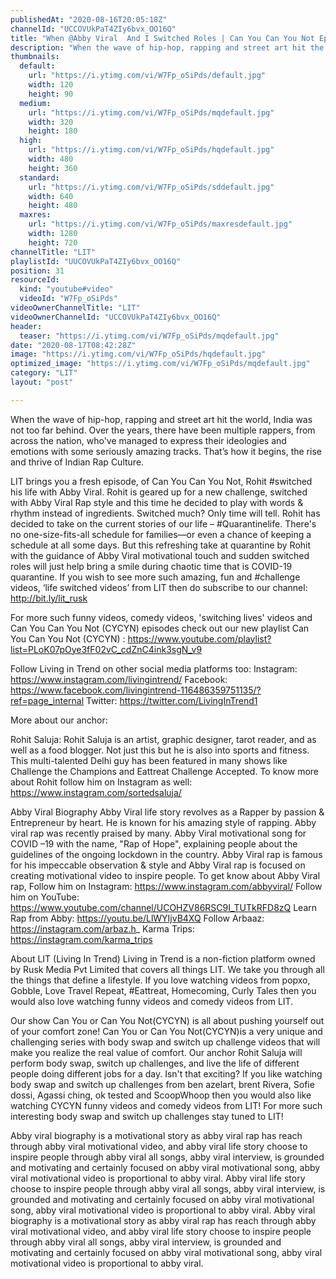 ```yaml
---
publishedAt: "2020-08-16T20:05:18Z"
channelId: "UCCOVUkPaT4ZIy6bvx_OO16Q"
title: "When @Abby Viral  And I Switched Roles | Can You Can You Not Ep4"
description: "When the wave of hip-hop, rapping and street art hit the world, India was not too far behind. Over the years, there have been multiple rappers, from across the nation, who've managed to express their ideologies and emotions with some seriously amazing tracks. That’s how it begins, the rise and thrive of Indian Rap Culture. \n\nLIT brings you a fresh episode, of Can You Can You Not, Rohit #switched his life with Abby Viral. Rohit is geared up for a new challenge, switched with Abby Viral Rap style and this time he decided to play with words & rhythm instead of ingredients. Switched much? Only time will tell. Rohit has decided to take on the current stories of our life – #Quarantinelife. There's no one-size-fits-all schedule for families—or even a chance of keeping a schedule at all some days. But this refreshing take at quarantine by Rohit with the guidance of Abby Viral motivational touch and sudden switched roles will just help bring a smile during chaotic time that is COVID-19 quarantine. If you wish to see more such amazing, fun and #challenge videos, ‘life switched videos’ from LIT then do subscribe to our channel: http://bit.ly/lit_rusk\n\nFor more such funny videos, comedy videos, 'switching lives' videos and Can You Can You Not (CYCYN) episodes check out our new playlist Can You Can You Not (CYCYN) : https://www.youtube.com/playlist?list=PLoK07pOye3fF02vC_cdZnC4ink3sgN_v9\n\nFollow Living in Trend on other social media platforms too: \nInstagram: https://www.instagram.com/livingintrend/ \nFacebook:  https://www.facebook.com/livingintrend-116486359751135/?ref=page_internal\nTwitter: https://twitter.com/LivingInTrend1\n\nMore about our anchor:\n\nRohit Saluja: Rohit Saluja is an artist, graphic designer, tarot reader, and as well as a food blogger. Not just this but he is also into sports and fitness. This multi-talented Delhi guy has been featured in many shows like Challenge the Champions and Eattreat Challenge Accepted. To know more about Rohit follow him on Instagram as well: https://www.instagram.com/sortedsaluja/\n\nAbby Viral Biography\nAbby Viral life story revolves as a Rapper by passion & Entrepreneur by heart. He is known for his amazing style of rapping. Abby viral rap was recently praised by many. Abby Viral motivational song for COVID –19 with the name, \"Rap of Hope\", explaining people about the guidelines of the ongoing lockdown in the country. Abby Viral rap is famous for his impeccable observation & style and Abby Viral rap is focused on creating motivational video to inspire people. To get know about Abby Viral rap, Follow him on Instagram: https://www.instagram.com/abbyviral/\nFollow him on YouTube: https://www.youtube.com/channel/UCOHZV86RSC9I_TUTkRFD8zQ\nLearn Rap from Abby: https://youtu.be/LlWYIjvB4XQ\nFollow Arbaaz: https://instagram.com/arbaz.h_\nKarma Trips: https://instagram.com/karma_trips\n\nAbout LIT (Living In Trend)\nLiving in Trend is a non-fiction platform owned by Rusk Media Pvt Limited that covers all things LIT. We take you through all the things that define a lifestyle. If you love watching videos from popxo, Gobble, Love Travel Repeat, #Eattreat, Homecoming, Curly Tales then you would also love watching funny videos and comedy videos from LIT.\n\nOur show Can You or Can You Not(CYCYN) is all about pushing yourself out of your comfort zone! Can You or Can You Not(CYCYN)is a very unique and challenging series with body swap and switch up challenge videos that will make you realize the real value of comfort. Our anchor Rohit Saluja will perform body swap, switch up challenges, and live the life of different people doing different jobs for a day. Isn't that exciting? If you like watching body swap and switch up challenges from ben azelart, brent Rivera, Sofie dossi, Agassi ching, ok tested and ScoopWhoop then you would also like watching CYCYN funny videos and comedy videos from LIT! For more such interesting body swap and switch up challenges stay tuned to LIT!\n\nAbby viral biography is a motivational story as abby viral rap has reach through abby viral motivational video, and abby viral life story choose to inspire people through abby viral all songs, abby viral interview, is grounded and motivating and certainly focused on abby viral motivational song, abby viral motivational video is proportional to abby viral.  Abby viral life story choose to inspire people through abby viral all songs, abby viral interview, is grounded and motivating and certainly focused on abby viral motivational song, abby viral motivational video is proportional to abby viral. Abby viral biography is a motivational story as abby viral rap has reach through abby viral motivational video, and abby viral life story choose to inspire people through abby viral all songs, abby viral interview, is grounded and motivating and certainly focused on abby viral motivational song, abby viral motivational video is proportional to abby viral."
thumbnails:
  default:
    url: "https://i.ytimg.com/vi/W7Fp_oSiPds/default.jpg"
    width: 120
    height: 90
  medium:
    url: "https://i.ytimg.com/vi/W7Fp_oSiPds/mqdefault.jpg"
    width: 320
    height: 180
  high:
    url: "https://i.ytimg.com/vi/W7Fp_oSiPds/hqdefault.jpg"
    width: 480
    height: 360
  standard:
    url: "https://i.ytimg.com/vi/W7Fp_oSiPds/sddefault.jpg"
    width: 640
    height: 480
  maxres:
    url: "https://i.ytimg.com/vi/W7Fp_oSiPds/maxresdefault.jpg"
    width: 1280
    height: 720
channelTitle: "LIT"
playlistId: "UUCOVUkPaT4ZIy6bvx_OO16Q"
position: 31
resourceId:
  kind: "youtube#video"
  videoId: "W7Fp_oSiPds"
videoOwnerChannelTitle: "LIT"
videoOwnerChannelId: "UCCOVUkPaT4ZIy6bvx_OO16Q"
header:
  teaser: "https://i.ytimg.com/vi/W7Fp_oSiPds/mqdefault.jpg"
date: "2020-08-17T08:42:28Z"
image: "https://i.ytimg.com/vi/W7Fp_oSiPds/hqdefault.jpg"
optimized_image: "https://i.ytimg.com/vi/W7Fp_oSiPds/mqdefault.jpg"
category: "LIT"
layout: "post"

---
```

When the wave of hip-hop, rapping and street art hit the world, India was not too far behind. Over the years, there have been multiple rappers, from across the nation, who've managed to express their ideologies and emotions with some seriously amazing tracks. That’s how it begins, the rise and thrive of Indian Rap Culture. 

LIT brings you a fresh episode, of Can You Can You Not, Rohit #switched his life with Abby Viral. Rohit is geared up for a new challenge, switched with Abby Viral Rap style and this time he decided to play with words & rhythm instead of ingredients. Switched much? Only time will tell. Rohit has decided to take on the current stories of our life – #Quarantinelife. There's no one-size-fits-all schedule for families—or even a chance of keeping a schedule at all some days. But this refreshing take at quarantine by Rohit with the guidance of Abby Viral motivational touch and sudden switched roles will just help bring a smile during chaotic time that is COVID-19 quarantine. If you wish to see more such amazing, fun and #challenge videos, ‘life switched videos’ from LIT then do subscribe to our channel: http://bit.ly/lit_rusk

For more such funny videos, comedy videos, 'switching lives' videos and Can You Can You Not (CYCYN) episodes check out our new playlist Can You Can You Not (CYCYN) : https://www.youtube.com/playlist?list=PLoK07pOye3fF02vC_cdZnC4ink3sgN_v9

Follow Living in Trend on other social media platforms too: 
Instagram: https://www.instagram.com/livingintrend/ 
Facebook:  https://www.facebook.com/livingintrend-116486359751135/?ref=page_internal
Twitter: https://twitter.com/LivingInTrend1

More about our anchor:

Rohit Saluja: Rohit Saluja is an artist, graphic designer, tarot reader, and as well as a food blogger. Not just this but he is also into sports and fitness. This multi-talented Delhi guy has been featured in many shows like Challenge the Champions and Eattreat Challenge Accepted. To know more about Rohit follow him on Instagram as well: https://www.instagram.com/sortedsaluja/

Abby Viral Biography
Abby Viral life story revolves as a Rapper by passion & Entrepreneur by heart. He is known for his amazing style of rapping. Abby viral rap was recently praised by many. Abby Viral motivational song for COVID –19 with the name, "Rap of Hope", explaining people about the guidelines of the ongoing lockdown in the country. Abby Viral rap is famous for his impeccable observation & style and Abby Viral rap is focused on creating motivational video to inspire people. To get know about Abby Viral rap, Follow him on Instagram: https://www.instagram.com/abbyviral/
Follow him on YouTube: https://www.youtube.com/channel/UCOHZV86RSC9I_TUTkRFD8zQ
Learn Rap from Abby: https://youtu.be/LlWYIjvB4XQ
Follow Arbaaz: https://instagram.com/arbaz.h_
Karma Trips: https://instagram.com/karma_trips

About LIT (Living In Trend)
Living in Trend is a non-fiction platform owned by Rusk Media Pvt Limited that covers all things LIT. We take you through all the things that define a lifestyle. If you love watching videos from popxo, Gobble, Love Travel Repeat, #Eattreat, Homecoming, Curly Tales then you would also love watching funny videos and comedy videos from LIT.

Our show Can You or Can You Not(CYCYN) is all about pushing yourself out of your comfort zone! Can You or Can You Not(CYCYN)is a very unique and challenging series with body swap and switch up challenge videos that will make you realize the real value of comfort. Our anchor Rohit Saluja will perform body swap, switch up challenges, and live the life of different people doing different jobs for a day. Isn't that exciting? If you like watching body swap and switch up challenges from ben azelart, brent Rivera, Sofie dossi, Agassi ching, ok tested and ScoopWhoop then you would also like watching CYCYN funny videos and comedy videos from LIT! For more such interesting body swap and switch up challenges stay tuned to LIT!

Abby viral biography is a motivational story as abby viral rap has reach through abby viral motivational video, and abby viral life story choose to inspire people through abby viral all songs, abby viral interview, is grounded and motivating and certainly focused on abby viral motivational song, abby viral motivational video is proportional to abby viral.  Abby viral life story choose to inspire people through abby viral all songs, abby viral interview, is grounded and motivating and certainly focused on abby viral motivational song, abby viral motivational video is proportional to abby viral. Abby viral biography is a motivational story as abby viral rap has reach through abby viral motivational video, and abby viral life story choose to inspire people through abby viral all songs, abby viral interview, is grounded and motivating and certainly focused on abby viral motivational song, abby viral motivational video is proportional to abby viral.